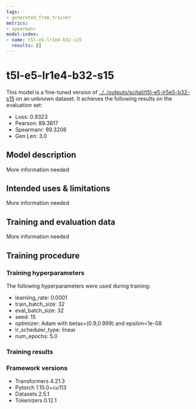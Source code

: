 ```yaml
---
tags:
- generated_from_trainer
metrics:
- spearmanr
model-index:
- name: t5l-e5-lr1e4-b32-s15
  results: []
---
```


<!-- This model card has been generated automatically according to the information the Trainer had access to. You
should probably proofread and complete it, then remove this comment. -->

# t5l-e5-lr1e4-b32-s15

This model is a fine-tuned version of [../../outputs/scitail/t5l-e5-lr5e5-b32-s15](https://huggingface.co/../../outputs/scitail/t5l-e5-lr5e5-b32-s15) on an unknown dataset.
It achieves the following results on the evaluation set:
- Loss: 0.9323
- Pearson: 89.3817
- Spearmanr: 89.3208
- Gen Len: 3.0

## Model description

More information needed

## Intended uses & limitations

More information needed

## Training and evaluation data

More information needed

## Training procedure

### Training hyperparameters

The following hyperparameters were used during training:
- learning_rate: 0.0001
- train_batch_size: 32
- eval_batch_size: 32
- seed: 15
- optimizer: Adam with betas=(0.9,0.999) and epsilon=1e-08
- lr_scheduler_type: linear
- num_epochs: 5.0

### Training results



### Framework versions

- Transformers 4.21.3
- Pytorch 1.10.0+cu113
- Datasets 2.5.1
- Tokenizers 0.12.1
